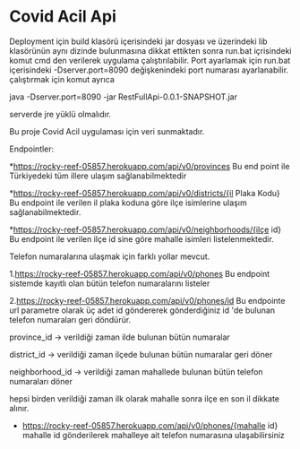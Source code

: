 # Covid Acil Api

Deployment için build klasörü içerisindeki jar dosyası ve üzerindeki lib klasörünün
aynı dizinde bulunmasına dikkat ettikten sonra run.bat içrisindeki
komut cmd den verilerek uygulama çalıştırılabilir.
Port ayarlamak için run.bat içerisindeki -Dserver.port=8090 değişkenindeki
port numarası ayarlanabilir.
çalıştırmak için komut ayrıca

java -Dserver.port=8090 -jar RestFullApi-0.0.1-SNAPSHOT.jar

serverde jre yüklü olmalıdır.

Bu proje Covid Acil uygulaması için veri sunmaktadır.

Endpointler:

*https://rocky-reef-05857.herokuapp.com/api/v0/provinces
Bu end point ile Türkiyedeki tüm illere ulaşım sağlanabilmektedir

*https://rocky-reef-05857.herokuapp.com/api/v0/districts/{il Plaka Kodu}
Bu endpoint ile verilen il plaka koduna göre ilçe isimlerine ulaşım sağlanabilmektedir.

*https://rocky-reef-05857.herokuapp.com/api/v0/neighborhoods/{ilçe id}
Bu endpoint ile verilen ilçe id sine göre mahalle isimleri listelenmektedir.

Telefon numaralarına ulaşmak için farklı yollar mevcut.

1.https://rocky-reef-05857.herokuapp.com/api/v0/phones
Bu endpoint sistemde kayıtlı olan bütün telefon numaralarını listeler


2.https://rocky-reef-05857.herokuapp.com/api/v0/phones/id
Bu endpointe url parametre olarak üç adet id göndererek gönderdiğiniz 
id 'de bulunan telefon numaraları geri döndürür.

province_id -> verildiği zaman ilde bulunan bütün numaralar

district_id -> verildiği zaman ilçede bulunan bütün numaralar geri döner

neighborhood_id -> verildiği zaman mahallede bulunan bütün telefon numaraları döner

hepsi birden verildiği zaman ilk olarak mahalle sonra ilçe en son il dikkate alınır.

* https://rocky-reef-05857.herokuapp.com/api/v0/phones/{mahalle id}
mahalle id gönderilerek mahalleye ait telefon numarasına ulaşabilirsiniz



